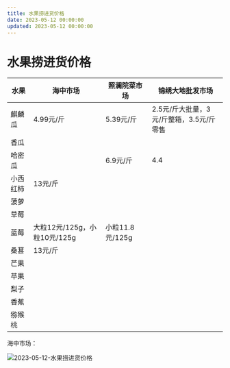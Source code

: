 ```yaml
---
title: 水果捞进货价格
date: 2023-05-12 00:00:00
updated: 2023-05-12 00:00:00
---
```


# 水果捞进货价格

|  水果<br/> | 海中市场<br/> | 照澜院菜市场<br/> | 锦绣大地批发市场<br/> |
|-----|-----|-----|-----|
|  麒麟瓜<br/> | 4.99元/斤<br/> | 5.39元/斤<br/> | 2.5元/斤大批量，3元/斤整箱，3.5元/斤零售 <br/> |
|  香瓜<br/> |  |  |  |
|  哈密瓜<br/> |  | 6.9元/斤<br/> | 4.4<br/> |
|  小西红柿<br/> | 13元/斤<br/> |  |  |
|  菠萝<br/> |  |  |  |
|  草莓<br/> |  |  |  |
|  蓝莓<br/> | 大粒12元/125g，小粒10元/125g<br/> | 小粒11.8元/125g<br/> |  |
|  桑葚<br/> | 13元/斤<br/> |  |  |
|  芒果<br/> |  |  |  |
|  苹果<br/> |  |  |  |
|  梨子<br/> |  |  |  |
|  香蕉<br/> |  |  |  |
|  猕猴桃<br/> |  |  |  |

海中市场：

![2023-05-12-水果捞进货价格](assets/2023-05-12-水果捞进货价格.jpeg)

